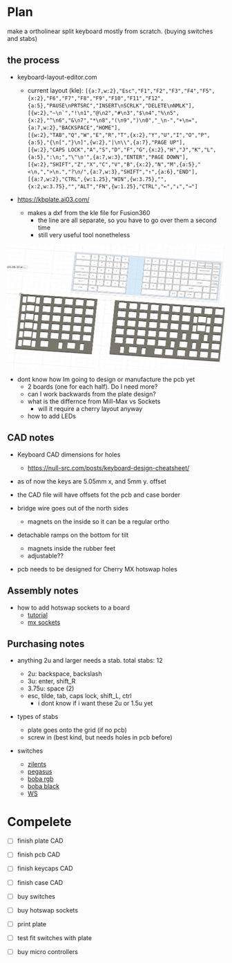 # Plan
make a ortholinear split keyboard mostly from scratch. (buying switches and stabs)
## the process
- keyboard-layout-editor.com
  - current layout (kle): ```[{a:7,w:2},"Esc","F1","F2","F3","F4","F5",{x:2},"F6","F7","F8","F9","F10","F11","F12",{a:5},"PAUSE\nPRTSRC","INSERT\nSCRLK","DELETE\nNMLK"],
[{w:2},"~\n`","!\n1","@\n2","#\n3","$\n4","%\n5",{x:2},"^\n6","&\n7","*\n8","(\n9",")\n0","_\n-","+\n=",{a:7,w:2},"BACKSPACE","HOME"],
[{w:2},"TAB","Q","W","E","R","T",{x:2},"Y","U","I","O","P",{a:5},"{\n[","}\n]",{w:2},"|\n\\",{a:7},"PAGE UP"],
[{w:2},"CAPS LOCK","A","S","D","F","G",{x:2},"H","J","K","L",{a:5},":\n;","\"\n'",{a:7,w:3},"ENTER","PAGE DOWN"],
[{w:2},"SHIFT","Z","X","C","V","B",{x:2},"N","M",{a:5},"<\n,",">\n.","?\n/",{a:7,w:3},"SHIFT","↑",{a:6},"END"],
[{a:7,w:2},"CTRL",{w:1.25},"WIN",{w:3.75},"",{x:2,w:3.75},"","ALT","FN",{w:1.25},"CTRL","←","↓","→"]```

- https://kbplate.ai03.com/
  - makes a dxf from the kle file for Fusion360
    - the line are all separate, so you have to go over them a second time
    - still very useful tool nonetheless

![plate in fusion](assets/keebprogress.png)

- dont know how Im going to design or manufacture the pcb yet
  - 2 boards (one for each half). Do I need more?
  - can I work backwards from the plate design?
  - what is the differnce from Mill-Max vs Sockets
    - will it require a cherry layout anyway
  - how to add LEDs


## CAD notes
- Keyboard CAD dimensions for holes
  - https://null-src.com/posts/keyboard-design-cheatsheet/
- as of now the keys are 5.05mm x, and 5mm y. offset
- the CAD file will have offsets fot the pcb and case border
- bridge wire goes out of the north sides
  - magnets on the inside so it can be a regular ortho

- detachable ramps on the bottom for tilt
  - magnets inside the rubber feet
  - adjustable??

- pcb needs to be designed for Cherry MX hotswap holes

## Assembly notes
- how to add hotswap sockets to a board
  - [tutorial](https://www.youtube.com/watch?v=RB1Wm8y2Cw8)
  - [mx sockets](https://www.amazon.com/DUROCK-Mechanical-Keyboard-Switches-Hot-Swap/dp/B0B4W9YMGM/)

## Purchasing notes
- anything 2u and larger needs a stab. total stabs: 12 
  - 2u: backspace, backslash
  - 3u: enter, shift_R
  - 3.75u: space (2)
  - esc, tilde, tab, caps lock, shift_L, ctrl
    - i dont know if i want these 2u or 1.5u yet

- types of stabs
  - plate goes onto the grid (if no pcb)
  - screw in (best kind, but needs holes in pcb before)

- switches
  - [zilents](https://zealpc.net/products/zilent?variant=5894817710118)
  - [pegasus](https://www.amazon.com/GK-GAMAKAY-Mechanical-Keyboard-Keyboards/dp/B0BFBLTX98/?th=1)
  - [boba rgb](https://www.aliexpress.us/item/3256804714915959.html?spm=a2g0o.productlist.main.1.1e712746Y755Sw&algo_pvid=9de6a71c-b731-4320-a16d-9efd6f5a6c61&algo_exp_id=9de6a71c-b731-4320-a16d-9efd6f5a6c61-0&pdp_npi=4%40dis%21USD%2165.90%2156.90%21%21%2165.90%2156.90%21%402101e63417250840101823035e137a%2112000030956123791%21sea%21US%210%21ABX&curPageLogUid=YjX9CKdy7qos&utparam-url=scene%3Asearch%7Cquery_from%3A)
  - [boba black](https://www.aliexpress.us/item/3256804453022522.html?spm=a2g0o.productlist.main.3.1e712746Y755Sw&algo_pvid=9de6a71c-b731-4320-a16d-9efd6f5a6c61&algo_exp_id=9de6a71c-b731-4320-a16d-9efd6f5a6c61-1&pdp_npi=4%40dis%21USD%2166.00%2157.00%21%21%2166.00%2157.00%21%402101e63417250840101823035e137a%2112000029934907516%21sea%21US%210%21ABX&curPageLogUid=jnjc5mLhVR8d&utparam-url=scene%3Asearch%7Cquery_from%3A)
  - [WS](https://www.amazon.com/Keyboard-Switches-Tactile-Mechanical-Compatible/dp/B0CYLLDC1L/)

# Compelete

- [ ] finish plate CAD
- [ ] finish pcb CAD
- [ ] finish keycaps CAD
- [ ] finish case CAD

- [ ] buy switches
- [ ] buy hotswap sockets
- [ ] print plate
- [ ] test fit switches with plate
- [ ] buy micro controllers
